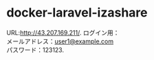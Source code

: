 # docker-laravel-izashare
 URL:http://43.207.169.211/. 
 ログイン用：  
 メールアドレス：user1@example.com  
 パスワード：123123. 
